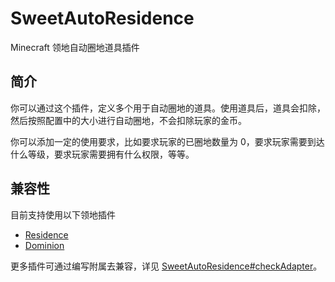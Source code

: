 # SweetAutoResidence

Minecraft 领地自动圈地道具插件

## 简介

你可以通过这个插件，定义多个用于自动圈地的道具。使用道具后，道具会扣除，然后按照配置中的大小进行自动圈地，不会扣除玩家的金币。

你可以添加一定的使用要求，比如要求玩家的已圈地数量为 0，要求玩家需要到达什么等级，要求玩家需要拥有什么权限，等等。

## 兼容性

目前支持使用以下领地插件
+ [Residence](https://www.spigotmc.org/resources/11480/)
+ [Dominion](https://www.minebbs.com/resources/7933/)

更多插件可通过编写附属去兼容，详见 [SweetAutoResidence#checkAdapter](src/main/java/top/mrxiaom/sweet/autores/SweetAutoResidence.java)。
